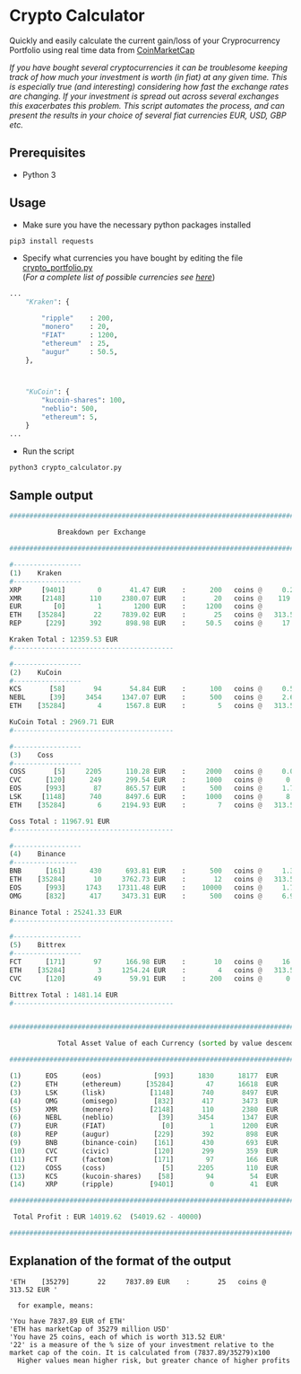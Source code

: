 # Crypto Calculator
Quickly and easily calculate the current gain/loss of your Cryprocurrency Portfolio using real time data from  [CoinMarketCap](https://coinmarketcap.com/api/)

*If you have bought several cryptocurrencies it can be troublesome keeping track of how much your investment is worth (in fiat) at any given time. This is especially true (and interesting) considering how fast the exchange rates are changing. If your investment is spread out across several exchanges this exacerbates this problem. This script automates the process, and can present the results in your choice of several fiat currencies EUR, USD, GBP etc.*

## Prerequisites
* Python 3

## Usage

* Make sure you have the necessary python packages installed
```python 
pip3 install requests
```

* Specify what currencies you have bought by editing the file
 [crypto_portfolio.py](crypto_portfolio.py)   
   (*For a complete list of possible currencies see [here](https://api.coinmarketcap.com/v1/ticker/)*)


```python 
...
    "Kraken": {

        "ripple"    : 200,
        "monero"    : 20,
        "FIAT"      : 1200,
        "ethereum"  : 25,
        "augur"     : 50.5,
    },



    "KuCoin": {
        "kucoin-shares": 100,
        "neblio": 500,
        "ethereum": 5,
    }
...

```
* Run the script
```python 
python3 crypto_calculator.py
```

## Sample output

```python 
###################################################################################### 

            Breakdown per Exchange 

###################################################################################### 

#-----------------
(1)    Kraken
#-----------------
XRP     [9401]        0       41.47 EUR    :      200   coins @     0.21 EUR 
XMR     [2148]      110     2380.07 EUR    :       20   coins @    119.0 EUR 
EUR        [0]        1        1200 EUR    :     1200   coins @        1 EUR 
ETH    [35284]       22     7839.02 EUR    :       25   coins @   313.56 EUR 
REP      [229]      392      898.98 EUR    :     50.5   coins @     17.8 EUR 

Kraken Total : 12359.53 EUR
#---------------------------------------- 

#-----------------
(2)    KuCoin
#-----------------
KCS       [58]       94       54.84 EUR    :      100   coins @     0.55 EUR 
NEBL      [39]     3454     1347.07 EUR    :      500   coins @     2.69 EUR 
ETH    [35284]        4      1567.8 EUR    :        5   coins @   313.56 EUR 

KuCoin Total : 2969.71 EUR
#---------------------------------------- 

#-----------------
(3)    Coss
#-----------------
COSS       [5]     2205      110.28 EUR    :     2000   coins @     0.06 EUR 
CVC      [120]      249      299.54 EUR    :     1000   coins @      0.3 EUR 
EOS      [993]       87      865.57 EUR    :      500   coins @     1.73 EUR 
LSK     [1148]      740      8497.6 EUR    :     1000   coins @      8.5 EUR 
ETH    [35284]        6     2194.93 EUR    :        7   coins @   313.56 EUR 

Coss Total : 11967.91 EUR
#---------------------------------------- 

#-----------------
(4)    Binance
#----------------
BNB      [161]      430      693.81 EUR    :      500   coins @     1.39 EUR 
ETH    [35284]       10     3762.73 EUR    :       12   coins @   313.56 EUR 
EOS      [993]     1743    17311.48 EUR    :    10000   coins @     1.73 EUR 
OMG      [832]      417     3473.31 EUR    :      500   coins @     6.95 EUR 

Binance Total : 25241.33 EUR
#---------------------------------------- 

#-----------------
(5)    Bittrex
#-----------------
FCT      [171]       97      166.98 EUR    :       10   coins @     16.7 EUR 
ETH    [35284]        3     1254.24 EUR    :        4   coins @   313.56 EUR 
CVC      [120]       49       59.91 EUR    :      200   coins @      0.3 EUR 

Bittrex Total : 1481.14 EUR
#---------------------------------------- 


###################################################################################### 

            Total Asset Value of each Currency (sorted by value descending)

###################################################################################### 

(1)      EOS      (eos)             [993]      1830      18177  EUR   :    10500  coins @     1.73 EUR
(2)      ETH      (ethereum)      [35284]        47      16618  EUR   :       53  coins @   313.56 EUR
(3)      LSK      (lisk)           [1148]       740       8497  EUR   :     1000  coins @      8.5 EUR
(4)      OMG      (omisego)         [832]       417       3473  EUR   :      500  coins @     6.95 EUR
(5)      XMR      (monero)         [2148]       110       2380  EUR   :       20  coins @    119.0 EUR
(6)      NEBL     (neblio)           [39]      3454       1347  EUR   :      500  coins @     2.69 EUR
(7)      EUR      (FIAT)              [0]         1       1200  EUR   :     1200  coins @        1 EUR
(8)      REP      (augur)           [229]       392        898  EUR   :     50.5  coins @     17.8 EUR
(9)      BNB      (binance-coin)    [161]       430        693  EUR   :      500  coins @     1.39 EUR
(10)     CVC      (civic)           [120]       299        359  EUR   :     1200  coins @      0.3 EUR
(11)     FCT      (factom)          [171]        97        166  EUR   :       10  coins @     16.7 EUR
(12)     COSS     (coss)              [5]      2205        110  EUR   :     2000  coins @     0.06 EUR
(13)     KCS      (kucoin-shares)    [58]        94         54  EUR   :      100  coins @     0.55 EUR
(14)     XRP      (ripple)         [9401]         0         41  EUR   :      200  coins @     0.21 EUR

###################################################################################### 

 Total Profit : EUR 14019.62  (54019.62 - 40000) 

###################################################################################### 

```

## Explanation of the format of the output
``` 
'ETH    [35279]       22     7837.89 EUR    :       25   coins @   313.52 EUR '

  for example, means:

'You have 7837.89 EUR of ETH'
'ETH has marketCap of 35279 million USD'
'You have 25 coins, each of which is worth 313.52 EUR'
'22' is a measure of the % size of your investment relative to the market cap of the coin. It is calculated from (7837.89/35279)x100
  Higher values mean higher risk, but greater chance of higher profits
```
